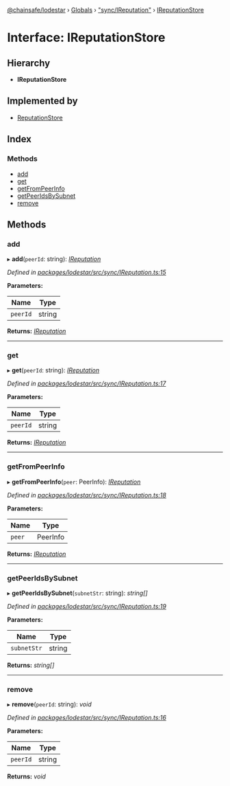 [@chainsafe/lodestar](../README.md) › [Globals](../globals.md) › ["sync/IReputation"](../modules/_sync_ireputation_.md) › [IReputationStore](_sync_ireputation_.ireputationstore.md)

# Interface: IReputationStore

## Hierarchy

* **IReputationStore**

## Implemented by

* [ReputationStore](../classes/_sync_ireputation_.reputationstore.md)

## Index

### Methods

* [add](_sync_ireputation_.ireputationstore.md#add)
* [get](_sync_ireputation_.ireputationstore.md#get)
* [getFromPeerInfo](_sync_ireputation_.ireputationstore.md#getfrompeerinfo)
* [getPeerIdsBySubnet](_sync_ireputation_.ireputationstore.md#getpeeridsbysubnet)
* [remove](_sync_ireputation_.ireputationstore.md#remove)

## Methods

###  add

▸ **add**(`peerId`: string): *[IReputation](_sync_ireputation_.ireputation.md)*

*Defined in [packages/lodestar/src/sync/IReputation.ts:15](https://github.com/ChainSafe/lodestar/blob/9711bce31/packages/lodestar/src/sync/IReputation.ts#L15)*

**Parameters:**

Name | Type |
------ | ------ |
`peerId` | string |

**Returns:** *[IReputation](_sync_ireputation_.ireputation.md)*

___

###  get

▸ **get**(`peerId`: string): *[IReputation](_sync_ireputation_.ireputation.md)*

*Defined in [packages/lodestar/src/sync/IReputation.ts:17](https://github.com/ChainSafe/lodestar/blob/9711bce31/packages/lodestar/src/sync/IReputation.ts#L17)*

**Parameters:**

Name | Type |
------ | ------ |
`peerId` | string |

**Returns:** *[IReputation](_sync_ireputation_.ireputation.md)*

___

###  getFromPeerInfo

▸ **getFromPeerInfo**(`peer`: PeerInfo): *[IReputation](_sync_ireputation_.ireputation.md)*

*Defined in [packages/lodestar/src/sync/IReputation.ts:18](https://github.com/ChainSafe/lodestar/blob/9711bce31/packages/lodestar/src/sync/IReputation.ts#L18)*

**Parameters:**

Name | Type |
------ | ------ |
`peer` | PeerInfo |

**Returns:** *[IReputation](_sync_ireputation_.ireputation.md)*

___

###  getPeerIdsBySubnet

▸ **getPeerIdsBySubnet**(`subnetStr`: string): *string[]*

*Defined in [packages/lodestar/src/sync/IReputation.ts:19](https://github.com/ChainSafe/lodestar/blob/9711bce31/packages/lodestar/src/sync/IReputation.ts#L19)*

**Parameters:**

Name | Type |
------ | ------ |
`subnetStr` | string |

**Returns:** *string[]*

___

###  remove

▸ **remove**(`peerId`: string): *void*

*Defined in [packages/lodestar/src/sync/IReputation.ts:16](https://github.com/ChainSafe/lodestar/blob/9711bce31/packages/lodestar/src/sync/IReputation.ts#L16)*

**Parameters:**

Name | Type |
------ | ------ |
`peerId` | string |

**Returns:** *void*
